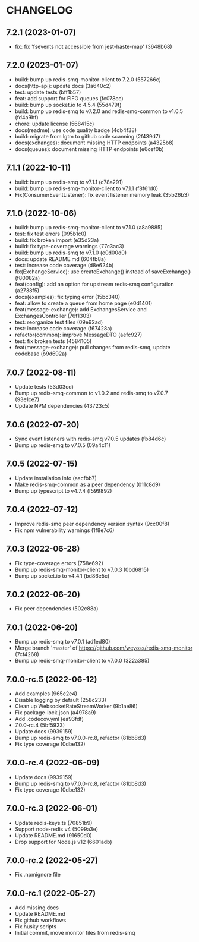 # CHANGELOG

## 7.2.1 (2023-01-07)

* fix: fix 'fsevents not accessible from jest-haste-map' (3648b68)

## 7.2.0 (2023-01-07)

* build: bump up redis-smq-monitor-client to 7.2.0 (557266c)
* docs(http-api): update docs (3a640c2)
* test: update tests (bff1b57)
* feat: add support for FIFO queues (fc078cc)
* build: bump up socket.io to 4.5.4 (55d479f)
* build: bump up redis-smq to v7.2.0 and redis-smq-common to v1.0.5 (fd4a9bf)
* chore: update license (568415c)
* docs(readme): use code quality badge (4db4f38)
* build: migrate from lgtm to github code scanning (2f439d7)
* docs(exchanges): document missing HTTP endpoints (a4325b8)
* docs(queues): document missing HTTP endpoints (e6cef0b)

## 7.1.1 (2022-10-11)

* build: bump up redis-smq to v7.1.1 (c78a291)
* build: bump up redis-smq-monitor-client to v7.1.1 (f8f61d0)
* Fix(ConsumerEventListener): fix event listener memory leak (35b26b3)

## 7.1.0 (2022-10-06)

* build: bump up redis-smq-monitor-client to v7.1.0 (a8a9885)
* test: fix test errors (095b1c0)
* build: fix broken import (e35d23a)
* build: fix type-coverage warnings (77c3ac3)
* build: bump up redis-smq to v7.1.0 (e0d00d0)
* docs: update README.md (604fb8a)
* test: increase code coverage (d8e624b)
* fix(ExchangeService): use createExchange() instead of saveExchange() (f80082a)
* feat(config): add an option for upstream redis-smq configuration (a2738f5)
* docs(examples): fix typing error (15bc340)
* feat: allow to create a queue from home page (e0d1401)
* feat(message-exchange): add ExchangesService and ExchangesController (76f1303)
* test: reorganize test files (09e92ad)
* test: increase code coverage (f67428a)
* refactor(common): improve MessageDTO (aefc927)
* test: fix broken tests (4584105)
* feat(message-exchange): pull changes from redis-smq, update codebase (b9d692a)

## 7.0.7 (2022-08-11)

* Update tests (53d03cd)
* Bump up redis-smq-common to v1.0.2 and redis-smq to v7.0.7 (93e1ce7)
* Update NPM dependencies (43723c5)

## 7.0.6 (2022-07-20)

* Sync event listeners with redis-smq v7.0.5 updates (fb84d6c)
* Bump up redis-smq to v7.0.5 (09a4c11)

## 7.0.5 (2022-07-15)

* Update installation info (aacfbb7)
* Make redis-smq-common as a peer dependency (011c8d9)
* Bump up typescript to v4.7.4 (f599892)

## 7.0.4 (2022-07-12)

* Improve redis-smq peer dependency version syntax (9cc00f8)
* Fix npm vulnerability warnings (1f8e7c6)

## 7.0.3 (2022-06-28)

* Fix type-coverage errors (758e692)
* Bump up redis-smq-monitor-client to v7.0.3 (0bd6815)
* Bump up socket.io to v4.4.1 (bd86e5c)

## 7.0.2 (2022-06-20)

* Fix peer dependencies (502c88a)

## 7.0.1 (2022-06-20)

* Bump up redis-smq to v7.0.1 (ad1ed80)
* Merge branch 'master' of https://github.com/weyoss/redis-smq-monitor (7cf4268)
* Bump up redis-smq-monitor-client to v7.0.0 (322a385)

## 7.0.0-rc.5 (2022-06-12)

* Add examples (965c2e4)
* Disable logging by default (258c233)
* Clean up WebsocketRateStreamWorker (9b1ae86)
* Fix package-lock.json (a4978a9)
* Add .codecov.yml (ea93fdf)
* 7.0.0-rc.4 (5bf5923)
* Update docs (9939159)
* Bump up redis-smq to v7.0.0-rc.8, refactor (81bb8d3)
* Fix type coverage (0dbe132)

## 7.0.0-rc.4 (2022-06-09)

* Update docs (9939159)
* Bump up redis-smq to v7.0.0-rc.8, refactor (81bb8d3)
* Fix type coverage (0dbe132)

## 7.0.0-rc.3 (2022-06-01)

* Update redis-keys.ts (70851b9)
* Support node-redis v4 (5099a3e)
* Update README.md (91650d0)
* Drop support for Node.js v12 (6601adb)

## 7.0.0-rc.2 (2022-05-27)

* Fix .npmignore file

## 7.0.0-rc.1 (2022-05-27)

* Add missing docs
* Update README.md
* Fix github workflows
* Fix husky scripts
* Initial commit, move monitor files from redis-smq